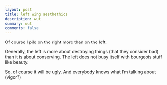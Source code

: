 ```yaml
---
layout: post
title: left wing aesthethics
description: wut
summary: wut
comments: false
---
```


Of course I pile on the right more than on the left.

Generally, the left is more about destroying things (that they consider bad) than it is about conserving. The left does not busy itself with bourgeois stuff like beauty.

So, of course it will be ugly. And everybody knows what I’m talking about (vigor?)
